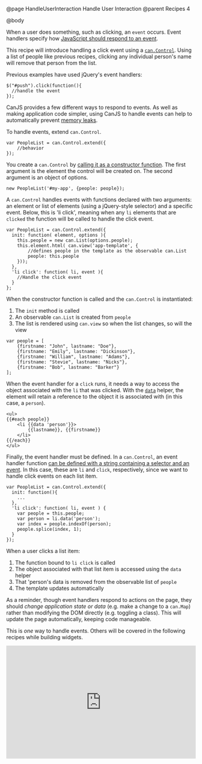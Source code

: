 @page HandleUserInteraction Handle User Interaction
@parent Recipes 4

@body

When a user does something, such as clicking, an `event` occurs. Event handlers specify
how [JavaScript should respond to an event](http://bitovi.com/blog/2010/10/a-crash-course-in-how-dom-events-work.html).

This recipe will introduce handling a click event using a [`can.Control`](http://canjs.com/docs/can.Control.html).
Using a list of people like previous recipes, clicking any individual person's name
will remove that person from the list.

Previous examples have used jQuery's event handlers:

```
$("#push").click(function(){
  //handle the event
});
```

CanJS provides a few different ways to respond to events. As well as
making application code simpler, using CanJS to handle events can help to
automatically prevent [memory leaks](http://bitovi.com/blog/2012/04/zombie-apocolypse.html).

To handle events, extend `can.Control`.

```
var PeopleList = can.Control.extend({
	//behavior
});
```

You create a `can.Control` by [calling it as a constructor function](http://canjs.com/docs/can.Control.html#sig_newcan_Control_element_options_).
The first argument is the element the control will be created on.
The second argument is an object of options.

	new PeopleList('#my-app', {people: people});

A `can.Control` handles events with functions declared with two arguments: an
element or list of elements (using a jQuery-style selector) and a specific event.
Below, this is 'li click', meaning when any `li` elements that are `clicked` the
function will be called to handle the click event.

```
var PeopleList = can.Control.extend({
  init: function( element, options ){
  	this.people = new can.List(options.people);
  	this.element.html( can.view('app-template', {
  		//defines people in the template as the observable can.List
  		people: this.people
  	}));
  },
  'li click': function( li, event ){
  	//Handle the click event
  }
};
```

When the constructor function is called and the `can.Control`
is instantiated:

1. The `init` method is called
2. An observable `can.List` is created from `people`
3. The list is rendered using `can.view` so when the list changes, so will the view

```
var people = [
	{firstname: "John", lastname: "Doe"},
	{firstname: "Emily", lastname: "Dickinson"},
	{firstname: "William", lastname: "Adams"},
	{firstname: "Stevie", lastname: "Nicks"},
	{firstname: "Bob", lastname: "Barker"}
];
```

When the event handler for a `click` runs, it needs a way
to access the object associated with the `li` that was clicked.
With the [`data`](http://canjs.com/docs/can.mustache.helpers.data.html) helper,
the element will retain a reference
to the object it is associated with (in this case, a `person`).

```
<ul>
{{#each people}}
	<li {{data 'person'}}>
		{{lastname}}, {{firstname}}
	</li>
{{/each}}
</ul>
```

Finally, the event handler must be defined. In a `can.Control`,
an event handler function [can be defined with a string containing
a selector and an event](http://canjs.com/docs/can.Control.html#section_Listeningtoevents).
In this case, these are `li` and `click`, respectively,
since we want to handle click events on each list item.

```
var PeopleList = can.Control.extend({
  init: function(){
	...
  },
  'li click': function( li, event ) {
  	var people = this.people;
  	var person = li.data('person');
  	var index = people.indexOf(person);
  	people.splice(index, 1);
  }
});
```

When a user clicks a list item:

 1. The function bound to `li click` is called
 2. The object associated with that list item is accessed using the `data` helper
 3. That 'person's data is removed from the observable list of `people`
 4. The template updates automatically

As a reminder, though event handlers respond to actions on the page,
they should *change application state or data* (e.g. make a change to a `can.Map`)
rather than modifying the DOM directly (e.g. toggling a class).
This will update the page automatically, keeping code manageable.

This is *one* way to handle events. Others will be covered
in the following recipes while building widgets.

<iframe width="100%" height="300" src="http://jsfiddle.net/donejs/F9kzt/embedded/result,html,js/" allowfullscreen="allowfullscreen" frameborder="0"> </iframe>
